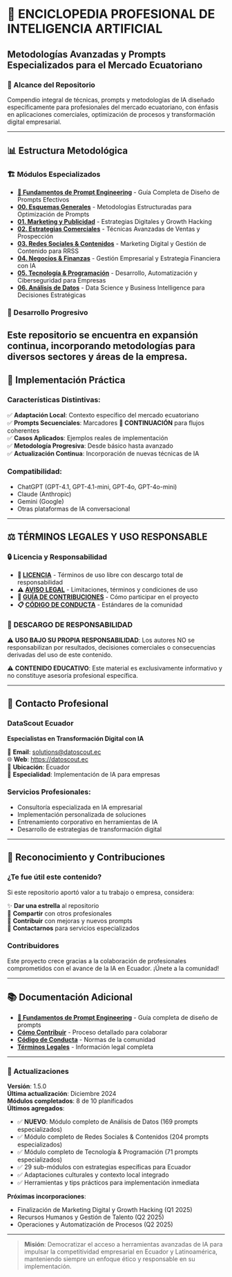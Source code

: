 # 🤖 ENCICLOPEDIA PROFESIONAL DE INTELIGENCIA ARTIFICIAL

## Metodologías Avanzadas y Prompts Especializados para el Mercado Ecuatoriano

### 🎯 Alcance del Repositorio

Compendio integral de técnicas, prompts y metodologías de IA diseñado específicamente para profesionales del mercado ecuatoriano, con énfasis en aplicaciones comerciales, optimización de procesos y transformación digital empresarial.

---

## 📊 Estructura Metodológica

### 🏗️ Módulos Especializados

- **[📘 Fundamentos de Prompt Engineering](./PROMPT_ENGINEERING.md)** - Guía Completa de Diseño de Prompts Efectivos
- **[00. Esquemas Generales](./00_esquemas_generales/)** - Metodologías Estructuradas para Optimización de Prompts
- **[01. Marketing y Publicidad](./01_marketing_publicidad/)** - Estrategias Digitales y Growth Hacking
- **[02. Estrategias Comerciales](./02_ventas/)** - Técnicas Avanzadas de Ventas y Prospección
- **[03. Redes Sociales & Contenidos](./03_rrss_contenidos/)** - Marketing Digital y Gestión de Contenido para RRSS 
- **[04. Negocios & Finanzas](./04_negocios_finanzas/)** - Gestión Empresarial y Estrategia Financiera con IA
- **[05. Tecnología & Programación](./05_tech_programacion/)** - Desarrollo, Automatización y Ciberseguridad para Empresas
- **[06. Análisis de Datos](./06_analisis_datos/)** - Data Science y Business Intelligence para Decisiones Estratégicas 

### 🔄 Desarrollo Progresivo

Este repositorio se encuentra en expansión continua, incorporando metodologías para diversos sectores y áreas de la empresa.
---

## 🚀 Implementación Práctica

### Características Distintivas:
✅ **Adaptación Local**: Contexto específico del mercado ecuatoriano  
✅ **Prompts Secuenciales**: Marcadores **🔗 CONTINUACIÓN** para flujos coherentes  
✅ **Casos Aplicados**: Ejemplos reales de implementación  
✅ **Metodología Progresiva**: Desde básico hasta avanzado  
✅ **Actualización Continua**: Incorporación de nuevas técnicas de IA  

### Compatibilidad:
- ChatGPT (GPT-4.1, GPT-4.1-mini, GPT-4o, GPT-4o-mini)
- Claude (Anthropic)
- Gemini (Google)
- Otras plataformas de IA conversacional

---

## ⚖️ **TÉRMINOS LEGALES Y USO RESPONSABLE**

### 🔒 Licencia y Responsabilidad

- **📄 [LICENCIA](./LICENSE)** - Términos de uso libre con descargo total de responsabilidad
- **⚠️ [AVISO LEGAL](./AVISO_LEGAL.md)** - Limitaciones, términos y condiciones de uso
- **🤝 [GUÍA DE CONTRIBUCIONES](./CONTRIBUCIONES.md)** - Cómo participar en el proyecto
- **📋 [CÓDIGO DE CONDUCTA](./CODIGO_CONDUCTA.md)** - Estándares de la comunidad

### 🚨 **DESCARGO DE RESPONSABILIDAD**

⚠️ **USO BAJO SU PROPIA RESPONSABILIDAD**: Los autores NO se responsabilizan por resultados, decisiones comerciales o consecuencias derivadas del uso de este contenido.

⚠️ **CONTENIDO EDUCATIVO**: Este material es exclusivamente informativo y no constituye asesoría profesional específica.

---

## 💼 Contacto Profesional

### DataScout Ecuador
**Especialistas en Transformación Digital con IA**

📧 **Email**: solutions@datoscout.ec  
🌐 **Web**: https://datoscout.ec  
📍 **Ubicación**: Ecuador  
🎯 **Especialidad**: Implementación de IA para empresas

### Servicios Profesionales:
- Consultoría especializada en IA empresarial
- Implementación personalizada de soluciones
- Entrenamiento corporativo en herramientas de IA
- Desarrollo de estrategias de transformación digital

---

## 🌟 Reconocimiento y Contribuciones

### ¿Te fue útil este contenido?

Si este repositorio aportó valor a tu trabajo o empresa, considera:

✨ **Dar una estrella** al repositorio  
🔄 **Compartir** con otros profesionales  
📝 **Contribuir** con mejoras y nuevos prompts  
💼 **Contactarnos** para servicios especializados  

### Contribuidores

Este proyecto crece gracias a la colaboración de profesionales comprometidos con el avance de la IA en Ecuador. ¡Únete a la comunidad!

---

## 📚 Documentación Adicional

- **[📘 Fundamentos de Prompt Engineering](./PROMPT_ENGINEERING.md)** - Guía completa de diseño de prompts
- **[Cómo Contribuir](./CONTRIBUCIONES.md)** - Proceso detallado para colaborar
- **[Código de Conducta](./CODIGO_CONDUCTA.md)** - Normas de la comunidad
- **[Términos Legales](./AVISO_LEGAL.md)** - Información legal completa

---

### 🔄 Actualizaciones

**Versión**: 1.5.0  
**Última actualización**: Diciembre 2024  
**Módulos completados**: 8 de 10 planificados  
**Últimos agregados**: 
- ✅ **NUEVO**: Módulo completo de Análisis de Datos (169 prompts especializados)
- ✅ Módulo completo de Redes Sociales & Contenidos (204 prompts especializados)
- ✅ Módulo completo de Tecnología & Programación (71 prompts especializados)
- ✅ 29 sub-módulos con estrategias específicas para Ecuador
- ✅ Adaptaciones culturales y contexto local integrado
- ✅ Herramientas y tips prácticos para implementación inmediata

**Próximas incorporaciones**: 
- Finalización de Marketing Digital y Growth Hacking (Q1 2025)
- Recursos Humanos y Gestión de Talento (Q2 2025)
- Operaciones y Automatización de Procesos (Q2 2025)

---

> **Misión**: Democratizar el acceso a herramientas avanzadas de IA para impulsar la competitividad empresarial en Ecuador y Latinoamérica, manteniendo siempre un enfoque ético y responsable en su implementación.